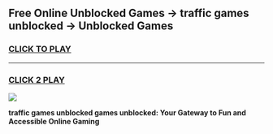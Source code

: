 
## Free Online Unblocked Games → traffic games unblocked → Unblocked Games
<h3>
<a href="https://premium.freeplayer.one?title=traffic_games_unblocked&ref=21F">CLICK TO PLAY</a></h3>
<hr>

<h3>
<a href="https://premium.freeplayer.one?title=traffic_games_unblocked&ref=21F">CLICK 2 PLAY</a>
  
</h3>

<a href="https://premium.freeplayer.one?title=traffic_games_unblocked&ref=21F/"><img src="https://clearcache.store/games.png"></a>


**traffic games unblocked games unblocked: Your Gateway to Fun and Accessible Online Gaming**
